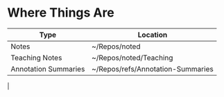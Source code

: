 # Where Things Are

| Type | Location |
|------|----------|
| Notes | ~/Repos/noted |
| Teaching Notes | ~/Repos/noted/Teaching |
| Annotation Summaries | ~/Repos/refs/Annotation-Summaries |
| 
